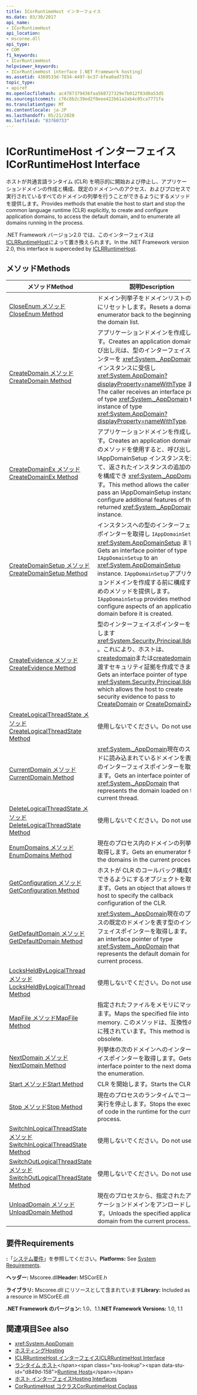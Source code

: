 ```yaml
---
title: ICorRuntimeHost インターフェイス
ms.date: 03/30/2017
api_name:
- ICorRuntimeHost
api_location:
- mscoree.dll
api_type:
- COM
f1_keywords:
- ICorRuntimeHost
helpviewer_keywords:
- ICorRuntimeHost interface [.NET Framework hosting]
ms.assetid: 4369533d-7834-4497-bc37-bfea0ad737b1
topic_type:
- apiref
ms.openlocfilehash: ac4787379436faa568727329e7b012f83d0a53d5
ms.sourcegitcommit: c76c8b2c39ed2f0eee422b61a2ab4c05ca7771fa
ms.translationtype: MT
ms.contentlocale: ja-JP
ms.lasthandoff: 05/21/2020
ms.locfileid: "83760733"
---
```

# <a name="icorruntimehost-interface"></a><span data-ttu-id="d849d-102">ICorRuntimeHost インターフェイス</span><span class="sxs-lookup"><span data-stu-id="d849d-102">ICorRuntimeHost Interface</span></span>
<span data-ttu-id="d849d-103">ホストが共通言語ランタイム (CLR) を明示的に開始および停止し、アプリケーションドメインの作成と構成、既定のドメインへのアクセス、およびプロセスで実行されているすべてのドメインの列挙を行うことができるようにするメソッドを提供します。</span><span class="sxs-lookup"><span data-stu-id="d849d-103">Provides methods that enable the host to start and stop the common language runtime (CLR) explicitly, to create and configure application domains, to access the default domain, and to enumerate all domains running in the process.</span></span>  
  
 <span data-ttu-id="d849d-104">.NET Framework バージョン2.0 では、このインターフェイスは[ICLRRuntimeHost](iclrruntimehost-interface.md)によって置き換えられます。</span><span class="sxs-lookup"><span data-stu-id="d849d-104">In the .NET Framework version 2.0, this interface is superceded by [ICLRRuntimeHost](iclrruntimehost-interface.md).</span></span>  
  
## <a name="methods"></a><span data-ttu-id="d849d-105">メソッド</span><span class="sxs-lookup"><span data-stu-id="d849d-105">Methods</span></span>  
  
|<span data-ttu-id="d849d-106">メソッド</span><span class="sxs-lookup"><span data-stu-id="d849d-106">Method</span></span>|<span data-ttu-id="d849d-107">説明</span><span class="sxs-lookup"><span data-stu-id="d849d-107">Description</span></span>|  
|------------|-----------------|  
|[<span data-ttu-id="d849d-108">CloseEnum メソッド</span><span class="sxs-lookup"><span data-stu-id="d849d-108">CloseEnum Method</span></span>](icorruntimehost-closeenum-method.md)|<span data-ttu-id="d849d-109">ドメイン列挙子をドメインリストの先頭にリセットします。</span><span class="sxs-lookup"><span data-stu-id="d849d-109">Resets a domain enumerator back to the beginning of the domain list.</span></span>|  
|[<span data-ttu-id="d849d-110">CreateDomain メソッド</span><span class="sxs-lookup"><span data-stu-id="d849d-110">CreateDomain Method</span></span>](icorruntimehost-createdomain-method.md)|<span data-ttu-id="d849d-111">アプリケーションドメインを作成します。</span><span class="sxs-lookup"><span data-stu-id="d849d-111">Creates an application domain.</span></span> <span data-ttu-id="d849d-112">呼び出し元は、型のインターフェイスポインターを <xref:System._AppDomain> 型のインスタンスに受信し <xref:System.AppDomain?displayProperty=nameWithType> ます。</span><span class="sxs-lookup"><span data-stu-id="d849d-112">The caller receives an interface pointer of type <xref:System._AppDomain> to an instance of type <xref:System.AppDomain?displayProperty=nameWithType>.</span></span>|  
|[<span data-ttu-id="d849d-113">CreateDomainEx メソッド</span><span class="sxs-lookup"><span data-stu-id="d849d-113">CreateDomainEx Method</span></span>](icorruntimehost-createdomainex-method.md)|<span data-ttu-id="d849d-114">アプリケーションドメインを作成します。</span><span class="sxs-lookup"><span data-stu-id="d849d-114">Creates an application domain.</span></span> <span data-ttu-id="d849d-115">このメソッドを使用すると、呼び出し元は IAppDomainSetup インスタンスを渡して、返されたインスタンスの追加の機能を構成でき <xref:System._AppDomain> ます。</span><span class="sxs-lookup"><span data-stu-id="d849d-115">This method allows the caller to pass an IAppDomainSetup instance to configure additional features of the returned <xref:System._AppDomain> instance.</span></span>|  
|[<span data-ttu-id="d849d-116">CreateDomainSetup メソッド</span><span class="sxs-lookup"><span data-stu-id="d849d-116">CreateDomainSetup Method</span></span>](icorruntimehost-createdomainsetup-method.md)|<span data-ttu-id="d849d-117">インスタンスへの型のインターフェイスポインターを取得し `IAppDomainSetup` <xref:System.AppDomainSetup> ます。</span><span class="sxs-lookup"><span data-stu-id="d849d-117">Gets an interface pointer of type `IAppDomainSetup` to an <xref:System.AppDomainSetup> instance.</span></span> <span data-ttu-id="d849d-118">`IAppDomainSetup`アプリケーションドメインを作成する前に構成するためのメソッドを提供します。</span><span class="sxs-lookup"><span data-stu-id="d849d-118">`IAppDomainSetup` provides methods to configure aspects of an application domain before it is created.</span></span>|  
|[<span data-ttu-id="d849d-119">CreateEvidence メソッド</span><span class="sxs-lookup"><span data-stu-id="d849d-119">CreateEvidence Method</span></span>](../../../../docs/framework/unmanaged-api/hosting/icorruntimehost-createevidence-method.md)|<span data-ttu-id="d849d-120">型のインターフェイスポインターを取得します <xref:System.Security.Principal.IIdentity> 。これにより、ホストは、 [createdomain](../../../../docs/framework/unmanaged-api/hosting/icorruntimehost-createdomain-method.md)または[createdomainex](icorruntimehost-createdomainex-method.md)に渡すセキュリティ証拠を作成できます。</span><span class="sxs-lookup"><span data-stu-id="d849d-120">Gets an interface pointer of type <xref:System.Security.Principal.IIdentity>, which allows the host to create security evidence to pass to [CreateDomain](../../../../docs/framework/unmanaged-api/hosting/icorruntimehost-createdomain-method.md) or [CreateDomainEx](icorruntimehost-createdomainex-method.md).</span></span>|  
|[<span data-ttu-id="d849d-121">CreateLogicalThreadState メソッド</span><span class="sxs-lookup"><span data-stu-id="d849d-121">CreateLogicalThreadState Method</span></span>](icorruntimehost-createlogicalthreadstate-method.md)|<span data-ttu-id="d849d-122">使用しないでください。</span><span class="sxs-lookup"><span data-stu-id="d849d-122">Do not use.</span></span>|  
|[<span data-ttu-id="d849d-123">CurrentDomain メソッド</span><span class="sxs-lookup"><span data-stu-id="d849d-123">CurrentDomain Method</span></span>](icorruntimehost-currentdomain-method.md)|<span data-ttu-id="d849d-124"><xref:System._AppDomain>現在のスレッドに読み込まれているドメインを表す型のインターフェイスポインターを取得します。</span><span class="sxs-lookup"><span data-stu-id="d849d-124">Gets an interface pointer of type <xref:System._AppDomain> that represents the domain loaded on the current thread.</span></span>|  
|[<span data-ttu-id="d849d-125">DeleteLogicalThreadState メソッド</span><span class="sxs-lookup"><span data-stu-id="d849d-125">DeleteLogicalThreadState Method</span></span>](icorruntimehost-deletelogicalthreadstate-method.md)|<span data-ttu-id="d849d-126">使用しないでください。</span><span class="sxs-lookup"><span data-stu-id="d849d-126">Do not use.</span></span>|  
|[<span data-ttu-id="d849d-127">EnumDomains メソッド</span><span class="sxs-lookup"><span data-stu-id="d849d-127">EnumDomains Method</span></span>](icorruntimehost-enumdomains-method.md)|<span data-ttu-id="d849d-128">現在のプロセス内のドメインの列挙子を取得します。</span><span class="sxs-lookup"><span data-stu-id="d849d-128">Gets an enumerator for the domains in the current process.</span></span>|  
|[<span data-ttu-id="d849d-129">GetConfiguration メソッド</span><span class="sxs-lookup"><span data-stu-id="d849d-129">GetConfiguration Method</span></span>](icorruntimehost-getconfiguration-method.md)|<span data-ttu-id="d849d-130">ホストが CLR のコールバック構成を指定できるようにするオブジェクトを取得します。</span><span class="sxs-lookup"><span data-stu-id="d849d-130">Gets an object that allows the host to specify the callback configuration of the CLR.</span></span>|  
|[<span data-ttu-id="d849d-131">GetDefaultDomain メソッド</span><span class="sxs-lookup"><span data-stu-id="d849d-131">GetDefaultDomain Method</span></span>](icorruntimehost-getdefaultdomain-method.md)|<span data-ttu-id="d849d-132"><xref:System._AppDomain>現在のプロセスの既定のドメインを表す型のインターフェイスポインターを取得します。</span><span class="sxs-lookup"><span data-stu-id="d849d-132">Gets an interface pointer of type <xref:System._AppDomain> that represents the default domain for the current process.</span></span>|  
|[<span data-ttu-id="d849d-133">LocksHeldByLogicalThread メソッド</span><span class="sxs-lookup"><span data-stu-id="d849d-133">LocksHeldByLogicalThread Method</span></span>](icorruntimehost-locksheldbylogicalthread-method.md)|<span data-ttu-id="d849d-134">使用しないでください。</span><span class="sxs-lookup"><span data-stu-id="d849d-134">Do not use.</span></span>|  
|[<span data-ttu-id="d849d-135">MapFile メソッド</span><span class="sxs-lookup"><span data-stu-id="d849d-135">MapFile Method</span></span>](icorruntimehost-mapfile-method.md)|<span data-ttu-id="d849d-136">指定されたファイルをメモリにマップします。</span><span class="sxs-lookup"><span data-stu-id="d849d-136">Maps the specified file into memory.</span></span> <span data-ttu-id="d849d-137">このメソッドは、互換性のために残されています。</span><span class="sxs-lookup"><span data-stu-id="d849d-137">This method is obsolete.</span></span>|  
|[<span data-ttu-id="d849d-138">NextDomain メソッド</span><span class="sxs-lookup"><span data-stu-id="d849d-138">NextDomain Method</span></span>](icorruntimehost-nextdomain-method.md)|<span data-ttu-id="d849d-139">列挙体の次のドメインへのインターフェイスポインターを取得します。</span><span class="sxs-lookup"><span data-stu-id="d849d-139">Gets an interface pointer to the next domain in the enumeration.</span></span>|  
|[<span data-ttu-id="d849d-140">Start メソッド</span><span class="sxs-lookup"><span data-stu-id="d849d-140">Start Method</span></span>](icorruntimehost-start-method.md)|<span data-ttu-id="d849d-141">CLR を開始します。</span><span class="sxs-lookup"><span data-stu-id="d849d-141">Starts the CLR.</span></span>|  
|[<span data-ttu-id="d849d-142">Stop メソッド</span><span class="sxs-lookup"><span data-stu-id="d849d-142">Stop Method</span></span>](icorruntimehost-stop-method.md)|<span data-ttu-id="d849d-143">現在のプロセスのランタイムでコードの実行を停止します。</span><span class="sxs-lookup"><span data-stu-id="d849d-143">Stops the execution of code in the runtime for the current process.</span></span>|  
|[<span data-ttu-id="d849d-144">SwitchInLogicalThreadState メソッド</span><span class="sxs-lookup"><span data-stu-id="d849d-144">SwitchInLogicalThreadState Method</span></span>](icorruntimehost-switchinlogicalthreadstate-method.md)|<span data-ttu-id="d849d-145">使用しないでください。</span><span class="sxs-lookup"><span data-stu-id="d849d-145">Do not use.</span></span>|  
|[<span data-ttu-id="d849d-146">SwitchOutLogicalThreadState メソッド</span><span class="sxs-lookup"><span data-stu-id="d849d-146">SwitchOutLogicalThreadState Method</span></span>](icorruntimehost-switchoutlogicalthreadstate-method.md)|<span data-ttu-id="d849d-147">使用しないでください。</span><span class="sxs-lookup"><span data-stu-id="d849d-147">Do not use.</span></span>|  
|[<span data-ttu-id="d849d-148">UnloadDomain メソッド</span><span class="sxs-lookup"><span data-stu-id="d849d-148">UnloadDomain Method</span></span>](icorruntimehost-unloaddomain-method.md)|<span data-ttu-id="d849d-149">現在のプロセスから、指定されたアプリケーションドメインをアンロードします。</span><span class="sxs-lookup"><span data-stu-id="d849d-149">Unloads the specified application domain from the current process.</span></span>|  
  
## <a name="requirements"></a><span data-ttu-id="d849d-150">要件</span><span class="sxs-lookup"><span data-stu-id="d849d-150">Requirements</span></span>  
 <span data-ttu-id="d849d-151">**:**「[システム要件](../../get-started/system-requirements.md)」を参照してください。</span><span class="sxs-lookup"><span data-stu-id="d849d-151">**Platforms:** See [System Requirements](../../get-started/system-requirements.md).</span></span>  
  
 <span data-ttu-id="d849d-152">**ヘッダー:** Mscoree.dll</span><span class="sxs-lookup"><span data-stu-id="d849d-152">**Header:** MSCorEE.h</span></span>  
  
 <span data-ttu-id="d849d-153">**ライブラリ:** Mscoree.dll にリソースとして含まれています</span><span class="sxs-lookup"><span data-stu-id="d849d-153">**Library:** Included as a resource in MSCorEE.dll</span></span>  
  
 <span data-ttu-id="d849d-154">**.NET Framework のバージョン:** 1.0、1.1</span><span class="sxs-lookup"><span data-stu-id="d849d-154">**.NET Framework Versions:** 1.0, 1.1</span></span>  
  
## <a name="see-also"></a><span data-ttu-id="d849d-155">関連項目</span><span class="sxs-lookup"><span data-stu-id="d849d-155">See also</span></span>

- <xref:System.AppDomain>
- [<span data-ttu-id="d849d-156">ホスティング</span><span class="sxs-lookup"><span data-stu-id="d849d-156">Hosting</span></span>](index.md)
- [<span data-ttu-id="d849d-157">ICLRRuntimeHost インターフェイス</span><span class="sxs-lookup"><span data-stu-id="d849d-157">ICLRRuntimeHost Interface</span></span>](iclrruntimehost-interface.md)
- <span data-ttu-id="d849d-158">[ランタイム ホスト](https://docs.microsoft.com/previous-versions/dotnet/netframework-4.0/a51xd4ze(v=vs.100))</span><span class="sxs-lookup"><span data-stu-id="d849d-158">[Runtime Hosts](https://docs.microsoft.com/previous-versions/dotnet/netframework-4.0/a51xd4ze(v=vs.100))</span></span>
- [<span data-ttu-id="d849d-159">ホスト インターフェイス</span><span class="sxs-lookup"><span data-stu-id="d849d-159">Hosting Interfaces</span></span>](hosting-interfaces.md)
- [<span data-ttu-id="d849d-160">CorRuntimeHost コクラス</span><span class="sxs-lookup"><span data-stu-id="d849d-160">CorRuntimeHost Coclass</span></span>](corruntimehost-coclass.md)
